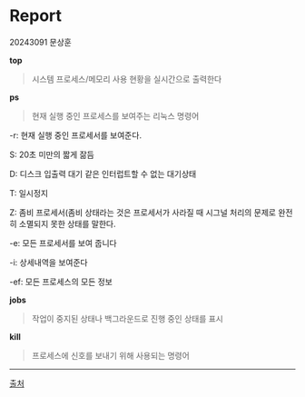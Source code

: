 # Report
20243091 문상훈

**top**
>시스템  프로세스/메모리 사용 현황을 실시간으로 출력한다


**ps**
>현재 실행 중인 프로세스를 보여주는 리눅스 명령어


-r: 현재 실행 중인 프로세서를 보여준다.


S: 20초 미만의 짧게 잚듬 


D: 디스크 입출력 대기 같은 인터럽트할 수 없는 대기상태


T: 일시정지


Z: 좀비 프로세서(좀비 상태라는 것은 프로세서가 사라질 때 시그널 처리의 문제로 완전히 소멸되지 못한 상태를 말한다.


-e: 모든 프로세서를 보여 줍니다


-i: 상세내역을 보여준다


-ef: 모든 프로세스의 모든 정보


**jobs**
>작업이 중지된 상태나 백그라운드로 진행 중인 상태를 표시


**kill**
>프로세스에 신호를 보내기 위해 사용되는 명령어

---
















[출처](https://namhandong.tistory.com/18)
